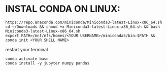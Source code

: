 # INSTAL CONDA ON LINUX:

```
https://repo.anaconda.com/miniconda/Miniconda3-latest-Linux-x86_64.sh
cd ~/Downloads && chmod +x Miniconda3-latest-Linux-x86_64.sh && bash Miniconda3-latest-Linux-x86_64.sh
export PATH=/mnt/nfs/homes/<YOUR USERNAME>/miniconda3/bin:$PATH && conda init <YOUR SHELL NAME>
```
restart your terminal
```
conda activate base
conda install -y jupyter numpy pandas
```
